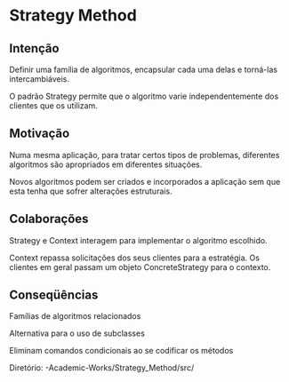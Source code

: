 # Strategy Method

## Intenção
 Definir uma família de algoritmos, encapsular cada
uma delas e torná-las intercambiáveis.

 O padrão Strategy permite que o algoritmo varie
independentemente dos clientes que os utilizam.

## Motivação
 Numa mesma aplicação, para tratar certos tipos de
problemas, diferentes algoritmos são apropriados em
diferentes situações.

 Novos algoritmos podem ser criados e incorporados a
aplicação sem que esta tenha que sofrer alterações
estruturais.

## Colaborações
 Strategy e Context interagem para implementar o
algoritmo escolhido.

 Context repassa solicitações dos seus clientes para a
estratégia. Os clientes em geral passam um objeto
ConcreteStrategy para o contexto.

## Conseqüências
 Famílias de algoritmos relacionados
 
 Alternativa para o uso de subclasses
 
 Eliminam comandos condicionais ao se codificar os
métodos

Diretório:
-Academic-Works/Strategy_Method/src/
